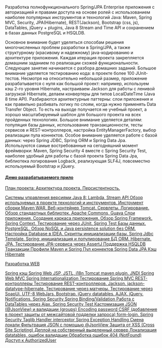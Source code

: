 Разработка полнофункционального Spring/JPA Enterprise приложения c авторизацией и правами доступа на основе ролей с использованием наиболее популярных инструментов и технологий Java: Maven, Spring MVC, Security, JPA(Hibernate), REST(Jackson), Bootstrap (css, js), DataTables, jQuery + plugins, Java 8 Stream and Time API и сохранением в базах данных PostgreSQL и HSQLDB.

Основное внимание будет уделяться способам решения многочисленных проблем разработки в Spring/JPA, а также структурному (красивому и надежному) java-кодированию и архитектуре приложения.
Каждая итерация проекта закрепляется домашним заданием по реализации схожей функциональности. Следующее занятие начинается с разбора домашних заданий.
Большое внимание уделяется тестированию кода: в проекте более 100 JUnit-тестов.
Несмотря на относительно небольшой размер, приложение разрабатывается с нуля как большой проект: например, используем кэш 2-го уровня Hibernate, настраиваем Jackson для работы с ленивой загрузкой Hibernate, делаем конвертеры для типов LocalDateTime (Java 8 time API).
Разбираются архитектурные паттерны: слои приложения и как правильно разбивать логику по слоям, когда нужно применять Data Transfer Object. То есть на выходе получается не учебный проект, а хорошо масштабируемый шаблон для большого проекта на всех пройденных технологиях.
Большое внимание уделяется деталям: популяция базы данных, использование транзакционности, тесты сервисов и REST-контроллеров, настройка EntityManagerFactory, выбор реализации пула коннектов. Особое внимание уделяется работе с базой данных: через Spring JDBC, Spring ORM и Spring Data Jpa.
Используются самые востребованные на сегодняшний момент фреймворки: Maven, Spring Security 4 вместе с Spring Security Test, наиболее удобный для работы с базой проекта Spring Data Jpa, библиотека логирования Logback, реализующая SLF4J, повсеместно используемый Bootstrap и jQuery.

#### <a href="http://javaops-demo.ru/topjava" target=_blank>Демо разрабатываемого прило

План проекта:
Архитектура проекта. Персистентность.

Системы управления версиями
Java 8: Lambda, Stream API
Обзор используемых в проекте технологий и инструментов.
Инструмент сборки Maven
WAR. Веб-контейнер Tomcat. Сервлеты.
Логирование.
Обзор стандартных библиотек. Apache Commons, Guava
Слои приложения. Создание каркаса приложения.
Обзор Spring Framework. Spring Context.
Тестирование через JUnit.
Spring Test
Базы данных. PostgreSQL. Обзор NoSQL и Java persistence solution без ORM.
Настройка Database в IDEA.
Скрипты инициализации базы. Spring Jdbc Template.
Spring: инициализация и популирование БД
ORM. Hibernate. JPA.
Тестирование JPA-сервиса через AssertJ
Поддержка HSQLDB
Транзакции
Профили Maven и Spring
Пул коннектов
Spring Data JPA
Кэш Hibernate

Разработка WEB

Spring кэш
Spring Web
JSP, JSTL, i18n
Tomcat maven plugin. JNDI
Spring Web MVC
Spring Internationalization
Тестирование Spring MVC
REST-контроллеры
Тестирование REST-контроллеров. Jackson.
jackson-datatype-hibernate. Тестирование через матчеры.
Тестирование через SoapUi. UTF-8
WebJars.
Bootstrap. jQuery datatables.
AJAX. jQuery. Notifications.
Spring Security
Spring Binding/Validation
Работа с DataTables через Ajax.
Spring Security Test
Кастомизация JSON (@JsonView) и валидации (groups)
Encoding password
CSRF (добавление в проект защиты от межсайтовой подделки запроса)
form-login. Spring Security Taglib
Handler interceptor
Spring Exception Handling
Смена локали
Фильтрация JSON с помощью @JsonView
    Защита от XSS (Cross Site Scripting)
    Деплой на собственный выделенный сервер
    Локализация datatables, ошибок валидации
    Обработка ошибок 404 (NotFound)
    Доступ к AuthorizedUser
